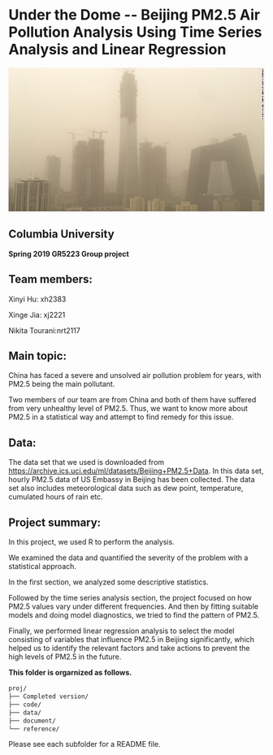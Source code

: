 # Under the Dome -- Beijing PM2.5 Air Pollution Analysis Using Time Series Analysis and Linear Regression

![image](figs/beijing_cbd.jpg)

## Columbia University 
**Spring 2019 GR5223 Group project**

## Team members:

Xinyi Hu: xh2383

Xinge Jia: xj2221

Nikita Tourani:nrt2117


## Main topic:

China has faced a severe and unsolved air pollution problem for years, with PM2.5 being the main pollutant.

Two members of our team are from China and both of them have suffered from very unhealthy level of PM2.5. Thus, we want to know more about PM2.5 in a statistical way and attempt to find remedy for this issue.

## Data:

The data set that we used is downloaded from https://archive.ics.uci.edu/ml/datasets/Beijing+PM2.5+Data. In this data set, hourly PM2.5 data of US Embassy in Beijing has been collected. The data set also includes meteorological data such as dew point, temperature, cumulated hours of rain etc.

## Project summary:

In this project, we used R to perform the analysis. 

We examined the data and quantified the severity of the problem with a statistical approach.

In the first section, we analyzed some descriptive statistics.

Followed by the time series analysis section, the project focused on how PM2.5 values vary under different frequencies. And then by fitting suitable models and doing model diagnostics, we tried to find the pattern of PM2.5.

Finally, we performed linear regression analysis to select the model consisting of variables that influence PM2.5 in Beijing significantly, which helped us to identify the relevant factors and take actions to prevent the high levels of PM2.5 in the future.

**This folder is orgarnized as follows.**

```
proj/
├── Completed version/
├── code/
├── data/
├── document/
└── reference/
```

Please see each subfolder for a README file.

